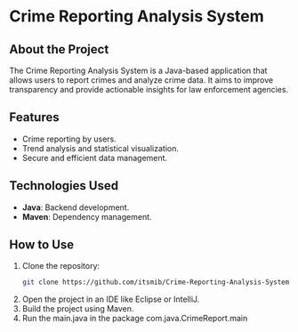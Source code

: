 # Crime Reporting Analysis System

## About the Project
The Crime Reporting Analysis System is a Java-based application that allows users to report crimes and analyze crime data. It aims to improve transparency and provide actionable insights for law enforcement agencies.

## Features
- Crime reporting by users.
- Trend analysis and statistical visualization.
- Secure and efficient data management.

## Technologies Used
- **Java**: Backend development.
- **Maven**: Dependency management.

## How to Use
1. Clone the repository:
   ```bash
   git clone https://github.com/itsmib/Crime-Reporting-Analysis-System.git
2. Open the project in an IDE like Eclipse or IntelliJ.
3. Build the project using Maven.
4. Run the main.java in the package com.java.CrimeReport.main
